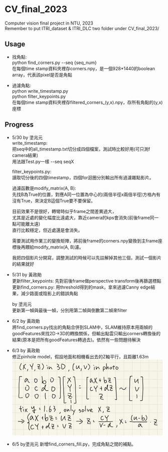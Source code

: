 # CV_final_2023
Computer vision final project in NTU, 2023  
Remember to put ITRI_dataset & ITRI_DLC two folder under CV_final_2023/

## Usage
* 找角點:  
    python find_corners.py --seq {seq_num}  
    在每個time stamp資料夾裡存corners.npy，是一個928*1440的boolean array，代表該pixel是否是角點  
  
* 過濾角點:  
    python write_timestamp.py  
    python filter_keypoints.py  
    在每個time stamp資料夾裡存filtered_corners_(y,x).npy，存所有角點的(y,x)座標  
  
## Progress
* 5/30 by 塗兆元  
    write_timestamp:  
    把seq中的all_timestamp.txt切分成四個檔案，測試時比較好用(可只測f camera結果)  
    用法跟Test.py一樣  --seq seqX  
      
    filter_keypoints.py:  
    讀取切分後的四個timestamp，四個for迴圈分別輸出所有過濾雜點影片。  
      
    過濾函數是modify_matrix(A, B):  
    先找B為True的位置，對應A同一位置為中心的(兩倍半徑x兩倍半徑)方格內有沒有True，來決定B這個True要不要保留。  
      
    目前效果不是很好，轉彎時似乎frame之間差異過大，  
    尤其是近處的變化幅度比遠處大，靠近camera的kps會消失(前後frame同一點可能離太遠)  
    直行比較穩定，但近處還是會消失。  
      
    需要測試用作業三的變換矩陣，將前後frame的corners.npy變換到主frame座標後再餵給modify_matrix(A, B)濾。  
      
    我把四個影片分開寫，調整測試的時候可以先註解掉其他三個，測試一個影片的結果就好  

* 5/31 by 黃政勛  
    更新filter_keypoints: 先對前後frame做perspective transform後再篩選標點  
    更新find_corners.py: 用threshold得到的mask，拿來過濾Canny edge結果，減少路面或陰影上的錯誤角點  
    
    by 塗兆元  
    更新第一幀與最後一幀，分別用第二幀與倒數第二幀來filter  

* 6/2 by 黃政勛  
    將find_corners.py找出的角點合併到SLAM中，SLAM維持原本用兩幀的goodFeatures來找2D->3D的轉換關係，但輸出點雲只輸出corners轉換後的結果(原本是把所有goodFeatures轉過去)。依然有一些問題待解決

* 6/3 by 黃政勛  
    修正pinhole model，假設地面和相機看出去的Z軸平行，且距離1.63m
    ![image](https://github.com/YellowJason/CV_final_2023/blob/main/pinhole_formula.jpg)
    
* 6/5 by塗兆元
    新增find_corners_fill.py，完成角點之間的補點。
    
